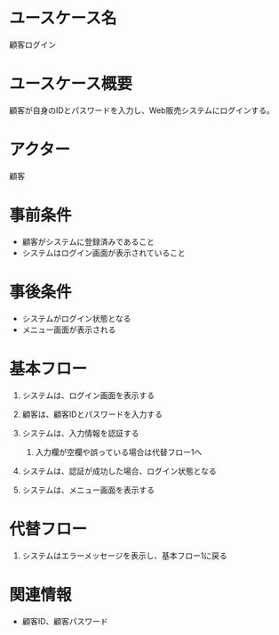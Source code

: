 # ユースケース名
顧客ログイン

# ユースケース概要
顧客が自身のIDとパスワードを入力し、Web販売システムにログインする。

# アクター
顧客

# 事前条件
- 顧客がシステムに登録済みであること
- システムはログイン画面が表示されていること

# 事後条件
- システムがログイン状態となる
- メニュー画面が表示される

# 基本フロー
1. システムは、ログイン画面を表示する
2. 顧客は、顧客IDとパスワードを入力する
3. システムは、入力情報を認証する
    1. 入力欄が空欄や誤っている場合は代替フロー1へ

4. システムは、認証が成功した場合、ログイン状態となる
5. システムは、メニュー画面を表示する

# 代替フロー
1. システムはエラーメッセージを表示し、基本フロー1に戻る

# 関連情報
- 顧客ID、顧客パスワード